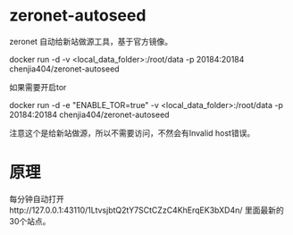 # zeronet-autoseed

zeronet 自动给新站做源工具，基于官方镜像。

docker run -d -v <local_data_folder>:/root/data -p 20184:20184 chenjia404/zeronet-autoseed

如果需要开启tor

docker run -d -e "ENABLE_TOR=true" -v <local_data_folder>:/root/data -p 20184:20184 chenjia404/zeronet-autoseed

注意这个是给新站做源，所以不需要访问，不然会有Invalid host错误。



# 原理
每分钟自动打开http://127.0.0.1:43110/1LtvsjbtQ2tY7SCtCZzC4KhErqEK3bXD4n/ 里面最新的30个站点。
